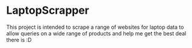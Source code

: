 # LaptopScrapper
This project is intended to scrape a range of websites for laptop data to allow queries on a wide range of products and help me get the best deal there is :D
